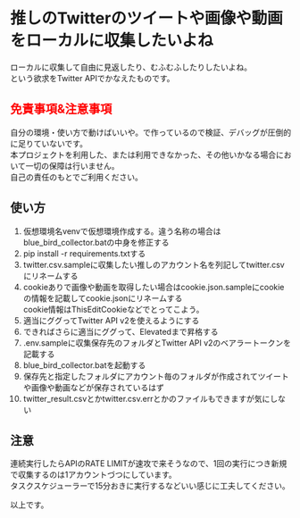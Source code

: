 # 推しのTwitterのツイートや画像や動画をローカルに収集したいよね

ローカルに収集して自由に見返したり、むふむふしたりしたいよね。  
という欲求をTwitter APIでかなえたものです。

## <span style="color:red">免責事項&注意事項</span>

自分の環境・使い方で動けばいいや。で作っているので検証、デバッグが圧倒的に足りていないです。  
本プロジェクトを利用した、または利用できなかった、その他いかなる場合において一切の保障は行いません。  
自己の責任のもとでご利用ください。

## 使い方

1. 仮想環境名venvで仮想環境作成する。違う名称の場合はblue_bird_collector.batの中身を修正する
1. pip install -r requirements.txtする
1. twitter.csv.sampleに収集したい推しのアカウント名を列記してtwitter.csvにリネームする
1. cookieありで画像や動画を取得したい場合はcookie.json.sampleにcookieの情報を記載してcookie.jsonにリネームする  
cookie情報はThisEditCookieなどでとってこよう。
1. 適当にググってTwitter API v2を使えるようにする
1. できればさらに適当にググって、Elevatedまで昇格する
1. .env.sampleに収集保存先のフォルダとTwitter API v2のベアラートークンを記載する
1. blue_bird_collector.batを起動する
1. 保存先と指定したフォルダにアカウント毎のフォルダが作成されてツイートや画像や動画などが保存されているはず
1. twitter_result.csvとかtwitter.csv.errとかのファイルもできますが気にしない

## 注意

連続実行したらAPIのRATE LIMITが速攻で来そうなので、1回の実行につき新規で収集するのは1アカウントづつにしています。  
タスクスケジューラーで15分おきに実行するなどいい感じに工夫してください。  
  
以上です。
